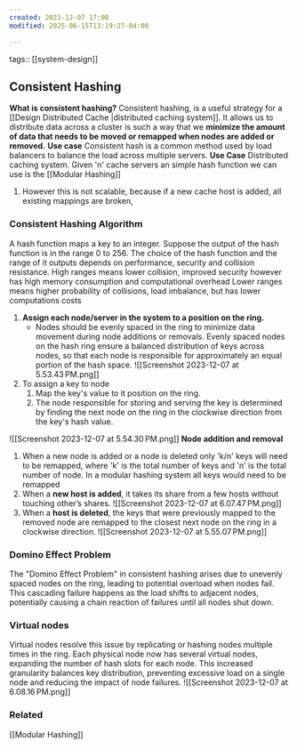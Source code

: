 ```yaml
---
created: 2023-12-07 17:00
modified: 2025-06-15T13:19:27-04:00

---
```

tags:: [[system-design]]

## Consistent Hashing

**What is consistent hashing?**
Consistent hashing, is a useful strategy for a [[Design Distributed Cache |distributed caching system]]. It allows us to distribute data across a cluster is such a way that we **minimize the amount of data that needs to be moved or remapped when nodes are added or removed.**
**Use case**
Consistent hash is a common method used by load balancers to balance the load across multiple servers.
**Use Case**
Distributed caching system. Given 'n' cache servers an simple hash function we can use is the [[Modular Hashing]]
1. However this is not scalable, because if a new cache host is added, all existing mappings are broken,

### Consistent Hashing Algorithm
A hash function maps a key to an integer. Suppose the output of the hash function is in the range 0 to 256.
	The choice of the hash function and the range of it outputs depends on performance, security and collision resistance.
	High ranges means lower collision, improved security however has high memory consumption and computational overhead
	Lower ranges means higher probability of collisions, load imbalance, but has lower computations costs
1. **Assign each node/server in the system to a position on the ring.**
	- Nodes should be evenly spaced in the ring to minimize data movement during node additions or removals. Evenly spaced nodes on the hash ring ensure a balanced distribution of keys across nodes, so that each node is responsible for approximately an equal portion of the hash space.
	![[Screenshot 2023-12-07 at 5.53.43 PM.png]]
1. To assign a key to node
	1. Map the key's value to it position on the ring.
	2. The node responsible for storing and serving the key is determined by finding the next node on the ring in the clockwise direction from the key's hash value.

![[Screenshot 2023-12-07 at 5.54.30 PM.png]]
**Node addition and removal**
1.  When a new node is added or a node is deleted only 'k/n' keys will need to be remapped, where 'k' is the total number of keys and 'n' is the total number of node. In a modular hashing system all keys would need to be remapped
2. When a **new host is added**, it takes its share from a few hosts without touching other’s shares.
	![[Screenshot 2023-12-07 at 6.07.47 PM.png]]
3. When a **host is deleted**, the keys that were previously mapped to the removed node are remapped to the closest next node on the ring in a clockwise direction.
	![[Screenshot 2023-12-07 at 5.55.07 PM.png]]

### Domino Effect Problem

The "Domino Effect Problem" in consistent hashing arises due to unevenly spaced nodes on the ring, leading to potential overload when nodes fail. This cascading failure happens as the load shifts to adjacent nodes, potentially causing a chain reaction of failures until all nodes shut down.

### Virtual nodes
Virtual nodes resolve this issue by replicating or hashing nodes multiple times in the ring. Each physical node now has several virtual nodes, expanding the number of hash slots for each node. This increased granularity balances key distribution, preventing excessive load on a single node and reducing the impact of node failures.
![[Screenshot 2023-12-07 at 6.08.16 PM.png]]

### Related
[[Modular Hashing]]

